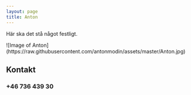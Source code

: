 ```yaml
---
layout: page
title: Anton
---
```


<p class="message">
  Här ska det stå något festligt. 
</p>
![Image of Anton]
(https://raw.githubusercontent.com/antonmodin/assets/master/Anton.jpg)


## Kontakt
<h3> +46 736 439 30

